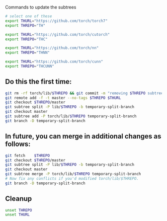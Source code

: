 Commands to update the subtrees

```bash
# select one of these
export THURL="https://github.com/torch/torch7"
export THREPO="TH"

export THURL="https://github.com/torch/cutorch"
export THREPO="THC"

export THURL="https://github.com/torch/nn"
export THREPO="THNN"

export THURL="https://github.com/torch/cunn"
export THREPO="THCUNN"
```

## Do this the first time:
```bash
git rm -rf torch/lib/$THREPO && git commit -m "removing $THREPO subtree"
git remote add -f -t master --no-tags $THREPO $THURL
git checkout $THREPO/master
git subtree split -P lib/$THREPO -b temporary-split-branch
git checkout master
git subtree add -P torch/lib/$THREPO temporary-split-branch
git branch -D temporary-split-branch
```

## In future, you can merge in additional changes as follows:
```bash
git fetch    $THREPO
git checkout $THREPO/master
git subtree split -P lib/$THREPO -b temporary-split-branch
git checkout master
git subtree merge -P torch/lib/$THREPO temporary-split-branch
# Now fix any conflicts if you'd modified torch/lib/$THREPO.
git branch -D temporary-split-branch
```

## Cleanup
```bash
unset THREPO
unset THURL
```
